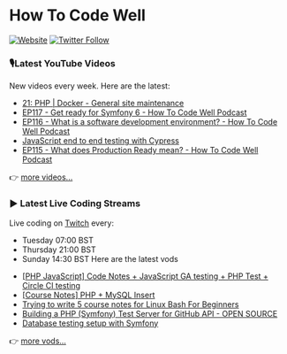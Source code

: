 # How To Code Well

[![Website](https://img.shields.io/twitch/status/howtocodewell?color=pink&label=LIVE%20CODING%20ON%20TWITCH&logoColor=%3D&style=for-the-badge)](https://howtocodewell.net/live)
[![Twitter Follow](https://img.shields.io/twitter/follow/howtocodewell?color=pink&logo=twitter&style=for-the-badge)](https://twitter.com/intent/follow?original_referer=https%3A%2F%2Fgithub.com%2Fhowtocodewell&screen_name=howtocodewell)


### 🎙️Latest YouTube Videos
New videos every week.  Here are the latest:
<!-- YOUTUBE-HTCW:START -->
- [21: PHP | Docker -  General site maintenance](https://www.youtube.com/watch?v=ecHdP2gRy-o)
- [EP117 - Get ready for Symfony 6 - How To Code Well Podcast](https://www.youtube.com/watch?v=9DzVq-yY_Eg)
- [EP116 - What is a software development environment? - How To Code Well Podcast](https://www.youtube.com/watch?v=eEChOR13AzU)
- [JavaScript end to end testing with Cypress](https://www.youtube.com/watch?v=-Hcdzm562BU)
- [EP115 - What does Production Ready mean? - How To Code Well Podcast](https://www.youtube.com/watch?v=3oGcV5QND14)
<!-- YOUTUBE-HTCW:END -->

👉 [more videos...](https://youtube.com/howtocodewell)

### ▶️ Latest Live Coding Streams
Live coding on [Twitch](https://howtocodewell.net/live) every:
- Tuesday 07:00 BST
- Thursday 21:00 BST
- Sunday 14:30 BST
Here are the latest vods

<!-- YOUTUBE-HTCW-LIVE:START -->
- [[PHP JavaScript] Code Notes + JavaScript GA testing + PHP Test + Circle CI testing](https://www.youtube.com/watch?v=DozkziT1Aj4)
- [[Course Notes] PHP + MySQL Insert](https://www.youtube.com/watch?v=Neircjkt4qY)
- [Trying to write 5 course notes for Linux Bash For Beginners](https://www.youtube.com/watch?v=XtNS-2DdmeU)
- [Building a PHP (Symfony) Test Server for GitHub API - OPEN SOURCE](https://www.youtube.com/watch?v=wwFA5xbfJjU)
- [Database testing setup with Symfony](https://www.youtube.com/watch?v=GhfWn3v-BjI)
<!-- YOUTUBE-HTCW-LIVE:END -->

👉 [more vods...](https://youtube.com/howtocodewelllive)